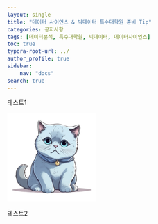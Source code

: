 ```yaml
---
layout: single
title: "데이터 사이언스 & 빅데이터 특수대학원 준비 Tip"
categories: 공지사항
tags: [데이터분석, 특수대학원, 빅데이터, 데이터사이언스]
toc: true
typora-root-url: ../
author_profile: true
sidebar:
    nav: "docs"
search: true
---
```


테스트1

<img src="/images/데이터 사이언스 & 빅데이터 특수대학원 준비 Tip/프사 고양이.png" alt="프사 고양이" style="zoom:20%;" />


테스트2